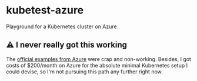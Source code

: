 # kubetest-azure
Playground for a Kubernetes cluster on Azure

## :warning: I never really got this working
The [official examples from Azure](https://github.com/Azure/phippyandfriends) were crap and non-working.
Besides, I got costs of $200/month on Azure for the absolute minimal Kubernetes setup I could devise, so I'm not pursuing this path any further right now.
